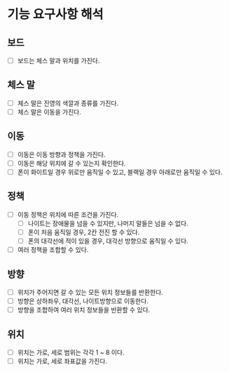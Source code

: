 # 기능 요구사항 해석
## 보드
- [ ] 보드는 체스 말과 위치를 가진다.

## 체스 말
- [ ] 체스 말은 진영의 색깔과 종류를 가진다.
- [ ] 체스 말은 이동을 가진다.

## 이동 
- [ ] 이동은 이동 방향과 정책을 가진다.
- [ ] 이동은 해당 위치에 갈 수 있는지 확인한다.
- [ ] 폰이 화이트일 경우 위로만 움직일 수 있고, 블랙일 경우 아래로만 움직일 수 있다.

## 정책
- [ ] 이동 정책은 위치에 따른 조건을 가진다.
  - [ ] 나이트는 장애물을 넘을 수 있지만, 나머지 말들은 넘을 수 없다.
  - [ ] 폰이 처음 움직일 경우, 2칸 전진 할 수 있다.
  - [ ] 폰의 대각선에 적이 있을 경우, 대각선 방향으로 움직일 수 있다.
- [ ] 여러 정책을 조합할 수 있다.

## 방향
- [ ] 위치가 주어지면 갈 수 있는 모든 위치 정보들를 반환한다.
- [ ] 방향은 상하좌우, 대각선, 나이트방향으로 이동한다.
- [ ] 방향을 조합하여 여러 위치 정보들을 반환할 수 있다.

## 위치
- [ ] 위치는 가로, 세로 범위는 각각 1 ~ 8 이다.
- [ ] 위치는 가로, 세로 좌표값을 가진다.
